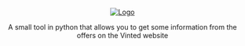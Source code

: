 <p align="center">
  <a href="https://raw.githubusercontent.com/QuentinPTT/Python-Algorithmes/main/img/python.jpg](https://raw.githubusercontent.com/QuentinPTT/Scraping-Vinted/main/vinted.jpg">
    <img src="https://raw.githubusercontent.com/QuentinPTT/Python-Algorithmes/main/img/python.jpg](https://raw.githubusercontent.com/QuentinPTT/Scraping-Vinted/main/vinted.jpg" alt="Logo">
  </a>
  <p align="center">
    A small tool in python that allows you to get some information from the offers on the Vinted website
  </p>
</p>

